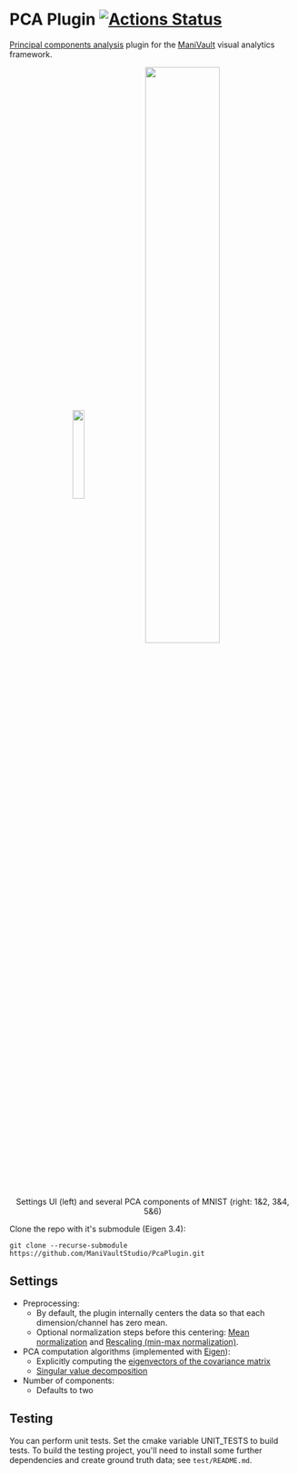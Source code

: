 # PCA Plugin  [![Actions Status](https://github.com/ManiVaultStudio/ParallelCoordinatesPlugin/workflows/ParallelCoordinatesPlugin/badge.svg?branch=master)](https://github.com/ManiVaultStudio/ParallelCoordinatesPlugin/actions)

[Principal components analysis](https://en.wikipedia.org/wiki/Principal_component_analysis) plugin for the [ManiVault](https://github.com/ManiVaultStudio/core) visual analytics framework.

<p align="middle">
  <img src="https://github.com/ManiVaultStudio/PcaPlugin/assets/58806453/91310fdd-641c-44b4-855b-8c3fea814eb1" align="middle" width="20%" />
  <img src="https://github.com/ManiVaultStudio/PcaPlugin/assets/58806453/b22676ca-9e2b-4932-87da-ef2d7f3efc67" align="middle" width="51%" /> </br>
  Settings UI (left) and several PCA components of MNIST (right: 1&2, 3&4, 5&6)
</p>
<!-- PCA and t-SNE screenshot: 58806453/f9f19920-f1a4-41be-9ce4-ff8239aa6c3b -->

Clone the repo with it's submodule (Eigen 3.4):
```
git clone --recurse-submodule https://github.com/ManiVaultStudio/PcaPlugin.git
```

## Settings
- Preprocessing:
  - By default, the plugin internally centers the data so that each dimension/channel has zero mean.
  - Optional normalization steps before this centering: [Mean normalization](https://en.wikipedia.org/wiki/Feature_scaling#Mean_normalization) and [Rescaling (min-max normalization)](https://en.wikipedia.org/wiki/Feature_scaling#Rescaling_(min-max_normalization)).
- PCA computation algorithms (implemented with [Eigen](https://gitlab.com/libeigen/eigen/)):
  - Explicitly computing the [eigenvectors of the covariance matrix](https://en.wikipedia.org/wiki/Principal_component_analysis#Covariances)
  - [Singular value decomposition](https://en.wikipedia.org/wiki/Principal_component_analysis#Singular_value_decomposition)
- Number of components:
  - Defaults to two

## Testing
You can perform unit tests. Set the cmake variable UNIT_TESTS to build tests. To build the testing project, you'll need to install some further dependencies and create ground truth data; see `test/README.md`.
